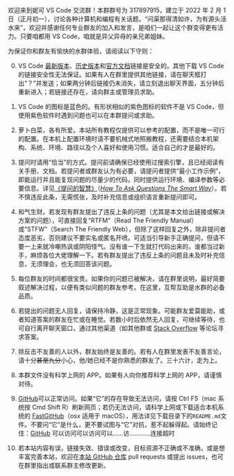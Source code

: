 欢迎来到妮可 VS Code 交流群！本群群号为 317897915，建立于 2022 年 2 月 1 日（正月初一），讨论各种计算机和编程有关话题。“问渠那得清如许，为有源头活水来”，欢迎并感谢任何专业群友的加入和发言，是咱们一起让这个群变得更有活力。只要咱都用 VS Code，咱就是异父异母的亲兄弟姐妹。

为保证你和群友有愉快的水群体验，请阅读以下守则：

0. VS Code [最新版本](https://code.visualstudio.com/downloads)、[历史版本](https://code.visualstudio.com/updates)和[官方文档](https://code.visualstudio.com/docs)链接是安全的。其他下载 VS Code 的链接安全性无法保证。如果有人在群里提供其他链接，请在聊天框打出“？”并发送；如果两分钟后链接仍未消失，请立刻退出聊天界面，五分钟后重新进入；若链接还存在，请向群主或管理员求助。

1. VS Code 的图标是蓝色的。有形状相似的紫色图标的软件不是 VS Code，但使用紫色软件时遇到问题也可以在本群提问或求助。

1. 萝卜白菜，各有所爱。本站所有教程仅提供可以参考的配置，而不是唯一可行的配置。在本机上配置环境时请不要机械式地照搬教程，还需要结合本机架构、系统、环境、路径以及个人喜好和使用习惯。适合自己的才是最好的。

1. 提问时请用“恰当”的方式。提问前请确保已经使用过搜索引擎，且已经阅读有关手册、文档。若提问者或群友认为有必要，请提问者提供“最小工作示例”，即能运行并且能复现问题的尽量少的代码，同时提供运行环境、编译参数等必要信息。详见[《提问的智慧》](https://lug.ustc.edu.cn/wiki/doc/smart-questions/)（[_How To Ask Questions The Smart Way_](http://www.catb.org/~esr/faqs/smart-questions.html)）。若不慎违反此条，无需慌张，及时补充信息或组织语言重新提问即可。

1. 和气生财。若发现有群友提出了违反上条的问题（尤其是本文给出链接或解决方案的问题），可直接回复“RTFM”（Read The Friendly Manual）或“STFW”（Search The Friendly Web），但除了这样回复之外，除非提问者态度恶劣，否则建议不要实名或匿名开喷。可适当引导新手正确提问，但请不要一上来就冷嘲热讽或阴阳怪气。没有谁一下生就打代码出来的，谁都当过新手，麻烦各位大佬理解一下。若有群友提出了违反上条的问题且未及时补充信息，无须理会，也无须回答该问题。

1. 每位群友的时间都很宝贵。如果你的问题已被解决，请在群里说明，最好简要叙述解决过程，以便有类似问题的群友参考。在这里，互帮互助是水群的必备品质。

1. 若提出的问题无人回复，请保持冷静，这是正常现象。可能群友爱莫能助，或者知道答案的群友在忙或在睡觉。若数小时后依然无人回复，可继续等待，也可自行离开聊天窗口，通过其他渠道（如其他群或 [Stack Overflow](https://stackoverflow.com) 等论坛寻求答案。

1. 除反击不友善的人以外，群友始终是友善的。若有人在群里发表不友善言论，请十分~~甚至九分~~小心，他/她已经不是你熟悉的群友了。三十六计，走为上。

1. 本群文件没有科学上网的 APP。如果有人向你推荐科学上网的 APP，请谨慎对待。

1. [GitHub](https://github.com)可以正常访问。如果“它”的存在导致无法访问，请按 Ctrl F5（mac 系统按 Cmd Shift R）刷新网页；若仍无法访问，请科学上网或下载适合本机系统的 [FastGitHub](https://cloud.tsinghua.edu.cn/d/df482a15afb64dfeaff8/)（osx 适用于 macOS），用法详见下载目录下的`README.md`文件。不要问“它”是什么，更不要试图与“它”对抗，惹不起躲得起。请始终记住：[GitHub](https://github.com) 可以访问可以访问可以……访…………连接超时

1. 若本站内容有误，链接失效、错误或改变，目标资源不正确或不准确，或是想丰富完善本站，欢迎在[本站 GitHub 仓库](https://github.com/iw17/vscode) pull requests 或提出 issues，也可在群里指出或联系群主修改更新。
